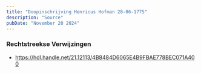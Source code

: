 ```yaml
---
title: "Doopinschrijving Henricus Hofman 28-06-1775"
description: "Source"
pubDate: "November 20 2024"
---
```


### Rechtstreekse Verwijzingen
- https://hdl.handle.net/21.12113/4B8484D6065E4B9FBAE778BEC071A400